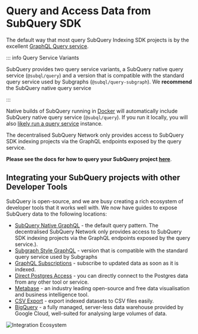 # Query and Access Data from SubQuery SDK

The default way that most query SubQuery Indexing SDK projects is by the excellent [GraphQL Query service](./graphql.md).

::: info Query Service Variants

SubQuery provides two query service variants, a SubQuery native query service (`@subql/query`) and a version that is compatible with the standard query service used by Subgraphs (`@subql/query-subgraph`). We **recommend** the SubQuery native query service

:::

Native builds of SubQuery running in [Docker](../run.md#using-docker) will automatically include SubQuery native query service (`@subql/query`). If you run it locally, you will also [likely run a query service](../run.md#running-the-query-service) instance.

The decentralised SubQuery Network only provides access to SubQuery SDK indexing projects via the GraphQL endpoints exposed by the query service.

**Please see the docs for how to query your SubQuery project [here](./graphql.md)**.

## Integrating your SubQuery projects with other Developer Tools

SubQuery is open-source, and we are busy creating a rich ecosystem of developer tools that it works well with. We now have guides to expose SubQuery data to the following locations:

- [SubQuery Native GraphQL](./graphql.md) - the default query pattern. The decentralised SubQuery Network only provides access to SubQuery SDK indexing projects via the GraphQL endpoints exposed by the query service.).
- [Subgraph Style GraphQL](./subgraph.md) - version that is compatible with the standard query service used by Subgraphs
- [GraphQL Subscriptions](./subscription.md) - subscribe to updated data as soon as it is indexed.
- [Direct Postgres Access](../run.md#connect-to-database) - you can directly connect to the Postgres data from any other tool or service.
- [Metabase](./other_tools/metabase.md) - an industry leading open-source and free data visualisation and business intelligence tool.
- [CSV Export](../references.md#csv-out-dir) - export indexed datasets to CSV files easily.
- [BigQuery](./other_tools/bigquery.md) - a fully managed, server-less data warehouse provided by Google Cloud, well-suited for analysing large volumes of data.

![Integration Ecosystem](/assets/img/run_publish/integration_ecosystem.png)
